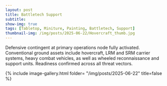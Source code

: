 ```yaml
---
layout: post
title: Battletech Support
subtitle:
show-img: true
tags: [Tabletop, Miniture, Painting, Battletech, Support]
thumbnail-img: /img/posts/2025-06-22/Hovercraft_thumb.jpg
---
```


Defensive contingent at primary operations node fully activated.
Conventional ground assets include hovercraft, LRM and SRM carrier systems, heavy combat vehicles, as well as wheeled reconnaissance and support units.
Readiness confirmed across all threat vectors.

{% include image-gallery.html folder= "/img/posts/2025-06-22" title=false %}

